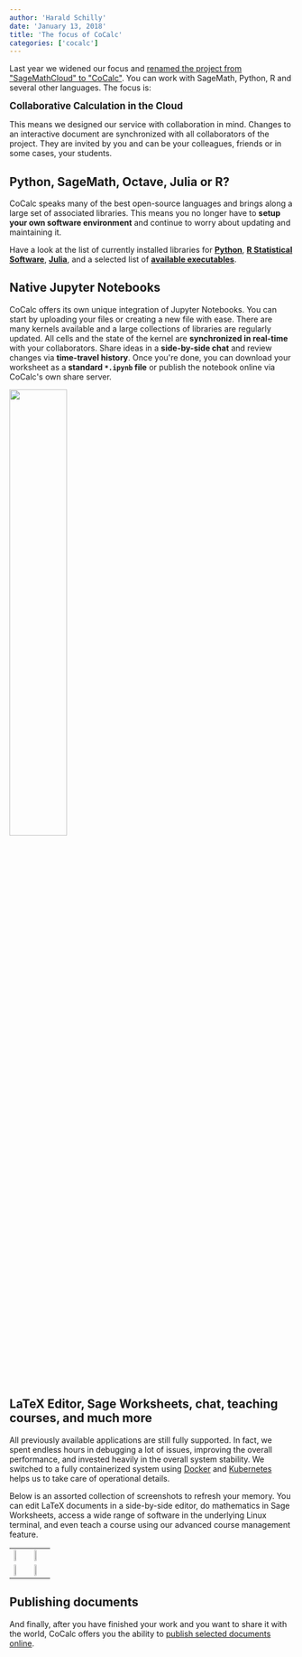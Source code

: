 ```yaml
---
author: 'Harald Schilly'
date: 'January 13, 2018'
title: 'The focus of CoCalc'
categories: ['cocalc']
---
```


Last year we widened our focus and <a href="http://blog.sagemath.com/cocalc/2017/05/20/smc-is-now-cocalc.html" target="_blank">renamed the project from "SageMathCloud" to "CoCalc"</a>.
You can work with SageMath, Python, R and several other languages. The focus is:

<p class="text-center"><strong><span style="font-size: 120%;">Collaborative Calculation in the Cloud</span></strong></p>

This means we designed our service with collaboration in mind. Changes to an interactive document are synchronized with all collaborators of the project.
They are invited by you and can be your colleagues, friends or in some cases, your students.

## Python, SageMath, Octave, Julia or R?

CoCalc speaks many of the best open-source languages and brings along a large set
of associated libraries. This means you no longer have to **setup your own software environment** and continue to worry about updating and maintaining it.

Have a look at the list of currently installed libraries for
<strong><a href="https://www.cocalc.com/doc/software-python.html" target="_blank">Python</a></strong>,
<a href="https://www.cocalc.com/doc/software-r.html" target="_blank"><strong>R Statistical Software</strong></a>,
<strong><a href="https://www.cocalc.com/doc/software-julia.html" target="_blank">Julia</a></strong>,
and a selected list of <strong><a href="https://www.cocalc.com/doc/software-executables.html" target="_blank">available executables</a></strong>.

## Native Jupyter Notebooks

CoCalc offers its own unique integration of Jupyter Notebooks.
You can start by uploading your files or creating a new file with ease.
There are many kernels available and a large collections of libraries are regularly updated.
All cells and the state of the kernel are **synchronized in real-time** with your collaborators.
Share ideas in a **side-by-side chat** and review changes via **time-travel history**.
Once you're done, you can download your worksheet as a **standard `*.ipynb` file** or
publish the notebook online via CoCalc's own share server.

<img src="{{ '/img/focus/cocalc-jupyter-kernels.png' | prepend: site.baseurl }}" style="width:45%">

## LaTeX Editor, Sage Worksheets, chat, teaching courses, and much more

All previously available applications are still fully supported.
In fact, we spent endless hours in debugging a lot of issues, improving the overall performance, and invested heavily in the overall system stability.
We switched to a fully containerized system using [Docker](https://www.docker.com/) and [Kubernetes](https://kubernetes.io/) helps us to take care of operational details.

Below is an assorted collection of screenshots to refresh your memory.
You can edit LaTeX documents in a side-by-side editor, do mathematics in Sage Worksheets,
access a wide range of software in the underlying Linux terminal,
and even teach a course using our advanced course management feature.

<table>
<tr>
    <td><img src="{{ '/img/focus/01-worksheet.png' | prepend: site.baseurl }}" style="width:45%"></td>
    <td><img src="{{ '/img/focus/02-courses.png' | prepend: site.baseurl }}" style="width:45%"></td>
</tr>
<tr>
    <td><img src="{{ '/img/focus/03-latex.png' | prepend: site.baseurl }}" style="width:45%"></td>
    <td><img src="{{ '/img/focus/05-sky_is_the_limit.png' | prepend: site.baseurl }}" style="width:45%"></td>
</tr>
</table>

## Publishing documents

And finally, after you have finished your work and you want to share it with the world,
CoCalc offers you the ability to [publish selected documents online](https://cocalc.com/share/).

